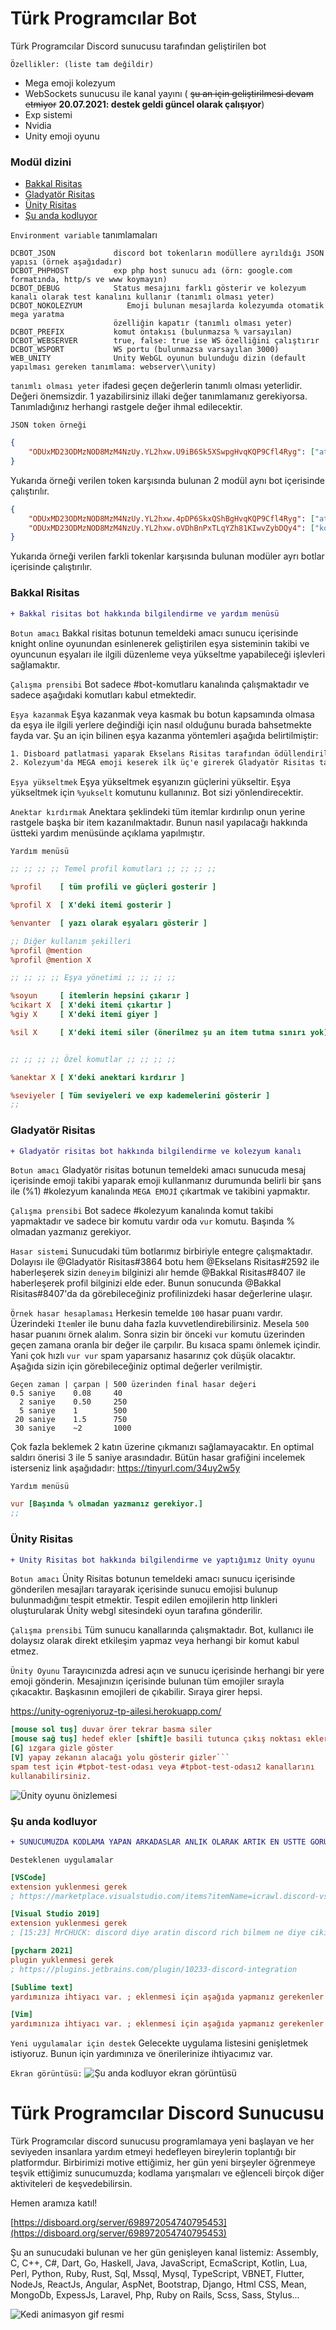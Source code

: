 # Türk Programcılar Bot
Türk Programcılar Discord sunucusu tarafından geliştirilen bot

`Özellikler: (liste tam değildir)`
- Mega emoji kolezyum
- WebSockets sunucusu ile kanal yayını ( ~~şu an için geliştirilmesi devam etmiyor~~ __20.07.2021: destek geldi güncel olarak çalışıyor__)
- Exp sistemi
- Nvidia
- Unity emoji oyunu
### Modül dizini
- [Bakkal Risitas](#Bakkal-Risitas)
- [Gladyatör Risitas](#Gladyatör-Risitas)
- [Ünity Risitas](#Ünity-Risitas)
- [Şu anda kodluyor](#Şu-anda-kodluyor)

`Environment variable` tanımlamaları
```
DCBOT_JSON             discord bot tokenların modüllere ayrıldığı JSON yapısı (örnek aşağıdadır)
DCBOT_PHPHOST          exp php host sunucu adı (örn: google.com formatında, http/s ve www koymayın)
DCBOT_DEBUG            Status mesajını farklı gösterir ve kolezyum kanalı olarak test kanalını kullanır (tanımlı olması yeter)
DCBOT_NOKOLEZYUM          Emoji bulunan mesajlarda kolezyumda otomatik mega yaratma 
                       özelliğin kapatır (tanımlı olması yeter)
DCBOT_PREFIX           komut öntakısı (bulunmazsa % varsayılan)
DCBOT_WEBSERVER        true, false: true ise WS özelliğini çalıştırır
DCBOT_WSPORT           WS portu (bulunmazsa varsayılan 3000)
WEB_UNITY              Unity WebGL oyunun bulunduğu dizin (default yapılması gereken tanımlama: webserver\\unity)
```
`tanımlı olması yeter` ifadesi geçen değerlerin tanımlı olması yeterlidir.
Değeri önemsizdir. 1 yazabilirsiniz illaki değer tanımlamanız gerekiyorsa. 
Tanımladığınız herhangi rastgele değer ihmal edilecektir.

`JSON token örneği`
```json
{
    "ODUxMD23ODMzNOD8MzM4NzUy.YL2hxw.U9iB6Sk5XSwpgHvqKQP9Cfl4Ryg": ["ataturk","kolezyum"],
}
```
Yukarıda örneği verilen token karşısında bulunan 2 modül aynı bot içerisinde çalıştırılır.
```json
{
    "ODUxMD23ODMzNOD8MzM4NzUy.YL2hxw.4pDP6SkxQShBgHvqKQP9Cfl4Ryg": ["ataturk"],
    "ODUxMD23ODMzNOD8MzM4NzUy.YL2hxw.oVDhBnPxTLqYZh81KIwvZybDQy4": ["kolezyum"],
}
```
Yukarıda örneği verilen farkli tokenlar karşısında bulunan modüler ayrı botlar içerisinde çalıştırılır.

### Bakkal Risitas
```diff
+ Bakkal risitas bot hakkında bilgilendirme ve yardım menüsü
```
`Botun amacı`
Bakkal risitas botunun temeldeki amacı sunucu içerisinde knight online oyunundan esinlenerek geliştirilen eşya sisteminin takibi ve oyuncunun eşyaları ile ilgili düzenleme veya yükseltme yapabileceği işlevleri sağlamaktır. 

`Çalışma prensibi`
Bot sadece #bot-komutlaru kanalında çalışmaktadır ve sadece aşağıdaki komutları kabul etmektedir.

`Eşya kazanmak`
Eşya kazanmak veya kasmak bu botun kapsamında olmasa da eşya ile ilgili yerlere değindiği için nasıl olduğunu burada bahsetmekte fayda var. Şu an için bilinen eşya kazanma yöntemleri aşağıda belirtilmiştir:
```css
1. Disboard patlatmasi yaparak Ekselans Risitas tarafından ödüllendirilmek 
2. Kolezyum'da MEGA emoji keserek ilk üç'e girerek Gladyatör Risitas tarafından ödüllendirilmek
```

`Eşya yükseltmek`
Eşya yükseltmek eşyanızın güçlerini yükseltir. Eşya yükseltmek için `%yukselt` komutunu kullanınız. Bot sizi yönlendirecektir.

`Anektar kırdırmak`
Anektara şeklindeki tüm itemlar kırdırılıp onun yerine rastgele başka bir item kazanılmaktadır. Bunun nasıl yapılacağı hakkında üstteki yardım menüsünde açıklama yapılmıştır.

`Yardım menüsü`
```ini
;; ;; ;; ;; Temel profil komutları ;; ;; ;; ;;

%profil    [ tüm profili ve güçleri gosterir ]

%profil X  [ X'deki itemi gosterir ]

%envanter  [ yazı olarak eşyaları gösterir ]

;; Diğer kullanım şekilleri
%profil @mention 
%profil @mention X

;; ;; ;; ;; Eşya yönetimi ;; ;; ;; ;;

%soyun     [ itemlerin hepsini çıkarır ]
%cikart X  [ X'deki itemi çıkartır ]
%giy X     [ X'deki itemi giyer ]

%sil X     [ X'deki itemi siler (önerilmez şu an item tutma sınırı yok)]


;; ;; ;; ;; Özel komutlar ;; ;; ;; ;;

%anektar X [ X'deki anektari kırdırır ]

%seviyeler [ Tüm seviyeleri ve exp kademelerini gösterir ]
;;
```

### Gladyatör Risitas
```diff
+ Gladyatör risitas bot hakkında bilgilendirme ve kolezyum kanalı
```
`Botun amacı`
Gladyatör risitas botunun temeldeki amacı sunucuda mesaj içerisinde emoji takibi yaparak emoji kullanmanız durumunda belirli bir şans ile (%1) #kolezyum kanalında `MEGA EMOJİ` çıkartmak ve takibini yapmaktır. 

`Çalışma prensibi`
Bot sadece #kolezyum kanalında komut takibi yapmaktadır ve sadece bir komutu vardır oda `vur` komutu. Başında % olmadan yazmanız gerekiyor.

`Hasar sistemi`
Sunucudaki tüm botlarımız birbiriyle entegre çalışmaktadır. Dolayısı ile @Gladyatör Risitas#3864 botu hem @Ekselans Risitas#2592 ile haberleşerek sizin `deneyim` bilginizi alır hemde @Bakkal Risitas#8407 ile haberleşerek profil bilginizi elde eder. Bunun sonucunda @Bakkal Risitas#8407'da da görebileceğiniz profilinizdeki hasar değerlerine ulaşır. 

`Örnek hasar hesaplaması`
Herkesin temelde `100` hasar puanı vardır. Üzerindeki `Item`ler ile bunu daha fazla kuvvetlendirebilirsiniz. Mesela `500` hasar puanını örnek alalım. Sonra sizin bir önceki `vur` komutu üzerinden geçen zamana oranla bir değer ile çarpılır. Bu kısaca spamı önlemek içindir. Yani çok hızlı `vur vur` spam yaparsanız hasarınız çok düşük olacaktır. Aşağıda sizin için görebileceğiniz optimal değerler verilmiştir.
```
Geçen zaman | çarpan | 500 üzerinden final hasar değeri
0.5 saniye    0.08     40
  2 saniye    0.50     250
  5 saniye    1        500
 20 saniye    1.5      750
 30 saniye    ~2       1000                        
```
Çok fazla beklemek 2 katın üzerine çıkmanızı sağlamayacaktır. En optimal saldırı önerisi 3 ile 5 saniye arasındadır. Bütün hasar grafiğini incelemek isterseniz link aşağıdadır:
https://tinyurl.com/34uy2w5y

`Yardım menüsü`
```ini
vur [Başında % olmadan yazmanız gerekiyor.]
;;
```

### Ünity Risitas
```diff
+ Ünity Risitas bot hakkında bilgilendirme ve yaptığımız Ünity oyunu
```
`Botun amacı`
Ünity Risitas botunun temeldeki amacı sunucu içerisinde gönderilen mesajları tarayarak içerisinde sunucu emojisi bulunup bulunmadığını tespit etmektir. Tespit edilen emojilerin http linkleri oluşturularak Ünity webgl sitesindeki oyun tarafına gönderilir.

`Çalışma prensibi`
Tüm sunucu kanallarında çalışmaktadır. Bot, kullanıcı ile dolaysız olarak direkt etkileşim yapmaz veya herhangi bir komut kabul etmez.

`Ünity Oyunu`
Tarayıcınızda adresi açın ve sunucu içerisinde herhangi bir yere emoji gönderin. Mesajınızın içerisinde bulunan tüm emojiler sırayla çıkacaktır. Başkasının emojileri de çıkabilir. Sıraya girer hepsi.

https://unity-ogreniyoruz-tp-ailesi.herokuapp.com/
```ini
[mouse sol tuş] duvar örer tekrar basma siler
[mouse sağ tuş] hedef ekler [shift]e basili tutunca çıkış noktası ekler tekrar basma siler
[G] ızgara gizle göster
[V] yapay zekanın alacağı yolu gösterir gizler```
spam test için #tpbot-test-odası veya #tpbot-test-odası2 kanallarını
kullanabilirsiniz.
```

![Ünity oyunu önizlemesi](.markdown/emojitower.gif)

### Şu anda kodluyor
```diff
+ SUNUCUMUZDA KODLAMA YAPAN ARKADASLAR ANLIK OLARAK ARTIK EN USTTE GORUNECEKTIR VE ACIK YESIL RENKLI OLACAKTIR. SIZLERI ARAMIZDA GORMEKTEN COK MUTLUYUZ. BOL VE KEYIFLI KODLAMALAR DILERIZ EFENDIM.
```
`Desteklenen uygulamalar`
```ini
[VSCode]
extension yuklenmesi gerek
; https://marketplace.visualstudio.com/items?itemName=icrawl.discord-vscode

[Visual Studio 2019]
extension yuklenmesi gerek
; [15:23] MrCHUCK: discord diye aratin discord rich bilmem ne diye cikiyor

[pycharm 2021]
plugin yuklenmesi gerek
; https://plugins.jetbrains.com/plugin/10233-discord-integration

[Sublime text]
yardımınıza ihtiyacı var. ; eklenmesi için aşağıda yapmanız gerekenler anlatılmıştır.

[Vim]
yardımınıza ihtiyacı var. ; eklenmesi için aşağıda yapmanız gerekenler anlatılmıştır.

```

`Yeni uygulamalar için destek`
Gelecekte uygulama listesini genişletmek istiyoruz. Bunun için yardımınıza ve önerilerinize ihtiyacımız var.


`Ekran görüntüsü:`
![Şu anda kodluyor ekran görüntüsü](.markdown/kodluyor.png)

# Türk Programcılar Discord Sunucusu

Türk Programcılar discord sunucusu programlamaya yeni başlayan ve her seviyeden insanlara yardım etmeyi hedefleyen bireylerin toplantığı bir platformdur. Birbirimizi motive ettiğimiz, her gün yeni birşeyler öğrenmeye teşvik ettiğimiz sunucumuzda; kodlama yarışmaları ve eğlenceli birçok diğer aktiviteleri de keşvedebilirsin.

Hemen aramıza katıl!

[https://disboard.org/server/698972054740795453](https://disboard.org/server/698972054740795453)

Şu an sunucudaki bulunan ve her gün genişleyen kanal listemiz: Assembly, C, C++, C#, Dart, Go, Haskell, Java, JavaScript, EcmaScript, Kotlin, Lua, Perl, Python, Ruby, Rust, Sql, Mssql, Mysql, TypeScript, VBNET, Flutter, NodeJs, ReactJs, Angular, AspNet, Bootstrap, Django, Html CSS, Mean, MongoDb, ExpessJs, Laravel, Php, Ruby on Rails, Scss, Sass, Stylus...

![Kedi animasyon gif resmi](https://media.giphy.com/media/vFKqnCdLPNOKc/giphy.gif)
